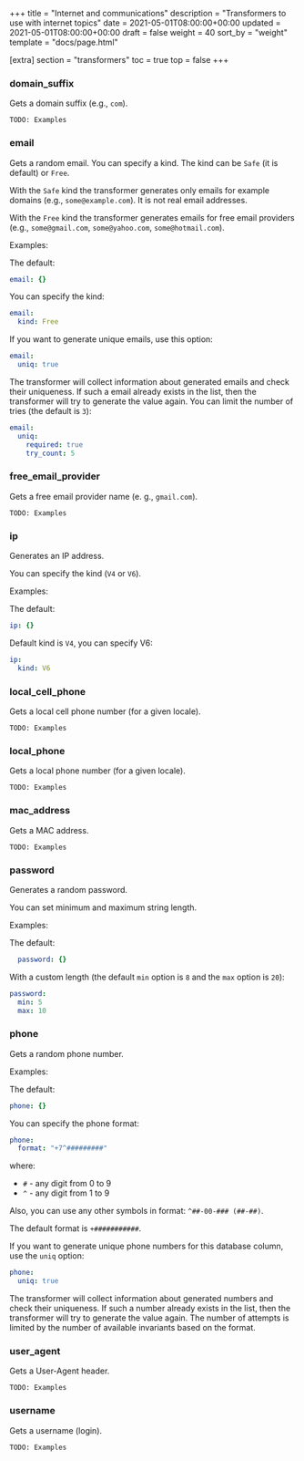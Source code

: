 +++
title = "Internet and communications"
description = "Transformers to use with internet topics"
date = 2021-05-01T08:00:00+00:00
updated = 2021-05-01T08:00:00+00:00
draft = false
weight = 40
sort_by = "weight"
template = "docs/page.html"

[extra]
section = "transformers"
toc = true
top = false
+++

### domain_suffix

Gets a domain suffix (e.g., `com`).
```
TODO: Examples
```

### email

Gets a random email. You can specify a kind. The kind can be `Safe` (it is default) or `Free`.

With the `Safe` kind the transformer generates only emails for example domains (e.g., `some@example.com`).
It is not real email addresses.

With the `Free` kind the transformer generates emails for free email providers (e.g., `some@gmail.com`,
`some@yahoo.com`, `some@hotmail.com`).

Examples:

The default:

```yaml
email: {}
```

You can specify the kind:

```yaml
email:
  kind: Free
```

If you want to generate unique emails, use this option:

```yaml
email:
  uniq: true
```

The transformer will collect information about generated emails and check their uniqueness.
If such a email already exists in the list, then the transformer will try to generate the value again.
You can limit the number of tries (the default is `3`):

```yaml
email:
  uniq:
    required: true
    try_count: 5
```

### free_email_provider

Gets a free email provider name (e. g., `gmail.com`).
```
TODO: Examples
```

### ip

Generates an IP address.

You can specify the kind (`V4` or `V6`).

Examples:

The default:

```yaml
ip: {}
```

Default kind is `V4`, you can specify V6:

```yaml
ip:
  kind: V6
```

### local_cell_phone

Gets a local cell phone number (for a given locale).
```
TODO: Examples
```

### local_phone

Gets a local phone number (for a given locale).
```
TODO: Examples
```

### mac_address

Gets a MAC address.
```
TODO: Examples
```

### password

Generates a random password.

You can set minimum and maximum string length.

Examples:

The default:
```yaml
  password: {}
```

With a custom length (the default `min` option is `8` and the `max` option is `20`):

```yaml
password:
  min: 5
  max: 10
```

### phone

Gets a random phone number.

Examples:

The default:

```yaml
phone: {}
```

You can specify the phone format:

```yaml
phone:
  format: "+7^#########"
```

where:
* `#` - any digit from 0 to 9
* `^` - any digit from 1 to 9

Also, you can use any other symbols in format: `^##-00-### (##-##)`.

The default format is `+###########`.

If you want to generate unique phone numbers for this database column, use the `uniq` option:

```yaml
phone:
  uniq: true
```

The transformer will collect information about generated numbers and check their uniqueness.
If such a number already exists in the list, then the transformer will try to generate the value again.
The number of attempts is limited by the number of available invariants based on the format.

### user_agent

Gets a User-Agent header.
```
TODO: Examples
```

### username

Gets a username (login).
```
TODO: Examples
```
